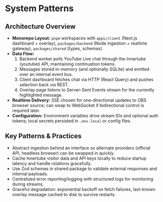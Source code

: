 # System Patterns

## Architecture Overview
- **Monorepo Layout:** `pnpm` workspaces with `apps/client` (Next.js dashboard + overlay), `packages/backend` (Node ingestion + realtime gateway), `packages/shared` (types, schemas).
- **Data Flow:**
  1. Backend worker polls YouTube Live chat through the Innertube (youtubei) API, maintaining continuation tokens.
  2. Messages stored in-memory (and optionally SQLite) and emitted over an internal event bus.
  3. Client dashboard fetches chat via HTTP (React Query) and pushes selection back via REST.
  4. Overlay page listens to Server-Sent Events stream for the currently highlighted message.
- **Realtime Delivery:** SSE chosen for one-directional updates to OBS browser source; can swap to WebSocket if bidirectional control is required later.
- **Configuration:** Environment variables drive stream IDs and optional auth tokens; local secrets persisted in `.env.local` or config files.

## Key Patterns & Practices
- Abstract ingestion behind an interface so alternate providers (official API, headless browser) can be swapped in quickly.
- Cache Innertube visitor data and API keys locally to reduce startup latency and handle rotations gracefully.
- Use Zod schemas in shared package to validate external responses and internal payloads.
- Centralized error reporting/logging with structured logs for monitoring during streams.
- Graceful degradation: exponential backoff on fetch failures, last-known overlay message cached to disk to survive restarts.
